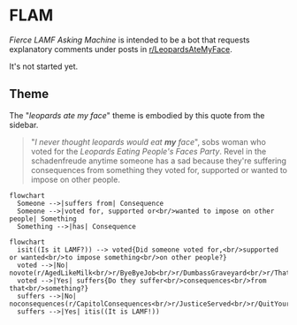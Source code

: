 # FLAM

*Fierce LAMF Asking Machine* is intended to be a bot that requests explanatory comments under posts in [r/LeopardsAteMyFace](https://www.reddit.com/r/LeopardsAteMyFace).

It's not started yet.

## Theme

The "*leopards ate my face*" theme is embodied by this quote from the sidebar.

> "*I never thought leopards would eat **my** face*", sobs woman who voted for the *Leopards Eating People's Faces Party*. Revel in the schadenfreude anytime someone has a sad because they're suffering consequences from something they voted for, supported or wanted to impose on other people.

```mermaid
flowchart
  Someone -->|suffers from| Consequence
  Someone -->|voted for, supported or<br/>wanted to impose on other people| Something
  Something -->|has| Consequence
```

```mermaid
flowchart
  isit((Is it LAMF?)) --> voted{Did someone voted for,<br/>supported or wanted<br/>to impose something<br/>on other people?}
  voted -->|No| novote(r/AgedLikeMilk<br/>r/ByeByeJob<br/>r/DumbassGraveyard<br/>r/ThatsHowThingsWork<br/>r/WinStupidPrizes)
  voted -->|Yes| suffers{Do they suffer<br/>consequences<br/>from that<br/>something?}
  suffers -->|No| noconsequences(r/CapitolConsequences<br/>r/JusticeServed<br/>r/QuitYourBullshit<br/>r/SelfAwareWolves<br/>r/ThisYouComebacks<br/>r/TrumpCriticizesTrump)
  suffers -->|Yes| itis((It is LAMF!))
```
